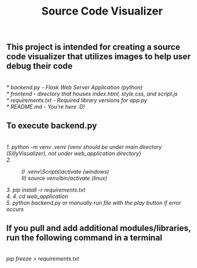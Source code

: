 <h1 align='center'> Source Code Visualizer </h1><br>
<h2>This project is intended for creating a source code visualizer that utilizes images to help user debug their code</h2> <br>
<i>
* backend.py - Flask Web Server Application (python)<br>
* frontend - directory that houses index.html, style.css, and script.js<br>
* requirements.txt - Required library versions for app.py<br>
* README.md - You're here :D!<br>
</i>



<h2>To execute backend.py</h2><br>
<i>
1. python -m venv .venv (venv should be under main directory (SillyVisualizer), not under web_application directory)<br>
2.   <dl>
      <dd>I) .venv\Scripts\activate (windows)</dd>
      <dd>II) source venv/bin/activate (linux)</dd>
    </dl>
3. pip install -r requirements.txt<br>
4. 4. cd web_application<br>
5. python backend.py  or manually run file with the play button if error occurs<br>
</i>


<h2>If you pull and add additional modules/libraries, run the following command in a terminal</h2><br>
<i>pip freeze > requirements.txt</i><br>
